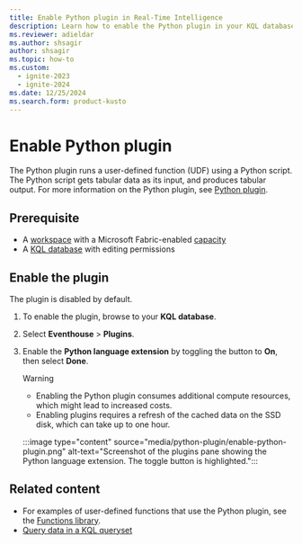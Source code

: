 ```yaml
---
title: Enable Python plugin in Real-Time Intelligence
description: Learn how to enable the Python plugin in your KQL database.
ms.reviewer: adieldar
ms.author: shsagir
author: shsagir
ms.topic: how-to
ms.custom:
  - ignite-2023
  - ignite-2024
ms.date: 12/25/2024
ms.search.form: product-kusto
---
```


# Enable Python plugin

The Python plugin runs a user-defined function (UDF) using a Python script. The Python script gets tabular data as its input, and produces tabular output. For more information on the Python plugin, see [Python plugin](/azure/data-explorer/kusto/query/pythonplugin?context=%2Ffabric%2Fcontext%2Fcontext-rti&pivots=fabric).

## Prerequisite

* A [workspace](../fundamentals/create-workspaces.md) with a Microsoft Fabric-enabled [capacity](../enterprise/licenses.md#capacity)
* A [KQL database](create-database.md) with editing permissions

## Enable the plugin

The plugin is disabled by default.

1. To enable the plugin, browse to your **KQL database**.
1. Select **Eventhouse** > **Plugins**.
1. Enable the **Python language extension** by toggling the button to **On**, then select **Done**.

    > [!WARNING]
    >
    > - Enabling the Python plugin consumes additional compute resources, which might lead to increased costs.
    > - Enabling plugins requires a refresh of the cached data on the SSD disk, which can take up to one hour.

    :::image type="content" source="media/python-plugin/enable-python-plugin.png" alt-text="Screenshot of the plugins pane showing the Python language extension. The toggle button is highlighted.":::

## Related content

* For examples of user-defined functions that use the Python plugin, see the [Functions library](/azure/data-explorer/kusto/functions-library/functions-library?context=%2Ffabric%2Fcontext%2Fcontext-rti&pivots=fabric).
* [Query data in a KQL queryset](kusto-query-set.md)
